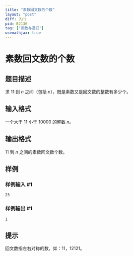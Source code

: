 ```yaml
---
title: "素数回文数的个数"
layout: "post"
diff: 入门
pid: B2136
tag: ['函数与递归']
usemathjax: true
---
```


# 素数回文数的个数
## 题目描述

求 $11$ 到 $n$ 之间（包括 $n$），既是素数又是回文数的整数有多少个。
## 输入格式

一个大于 $11$ 小于 $10000$ 的整数 $n$。
## 输出格式

$11$ 到 $n$ 之间的素数回文数个数。
## 样例

### 样例输入 #1
```
23
```
### 样例输出 #1
```
1
```
## 提示

回文数指左右对称的数，如：$11$，$12121$。
